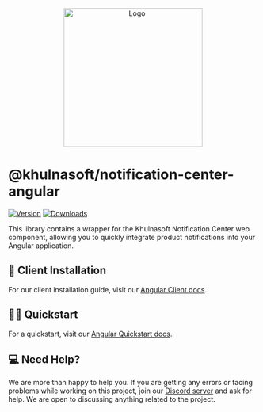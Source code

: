 <div align="center">
  <a href="https://khulnasoft.co" target="_blank">
  <picture>
    <source media="(prefers-color-scheme: dark)" srcset="https://user-images.githubusercontent.com/2233092/213641039-220ac15f-f367-4d13-9eaf-56e79433b8c1.png">
    <img src="https://user-images.githubusercontent.com/2233092/213641043-3bbb3f21-3c53-4e67-afe5-755aeb222159.png" width="280" alt="Logo"/>
  </picture>
  </a>
</div>

# @khulnasoft/notification-center-angular

[![Version](https://img.shields.io/npm/v/@khulnasoft/notification-center-angular.svg)](https://www.npmjs.com/package/@khulnasoft/notification-center-angular)
[![Downloads](https://img.shields.io/npm/dm/@khulnasoft/notification-center-angular.svg)](https://www.npmjs.com/package/@khulnasoft/notification-center-angular)

This library contains a wrapper for the Khulnasoft Notification Center web component, allowing you to quickly integrate product notifications into your Angular application.

## 📖 Client Installation

For our client installation guide, visit our [Angular Client docs](https://docs.khulnasoft.com/notification-center/client/angular?utm_campaign=github-notificationcenter-angular-readme).

## 🏃‍♂️ Quickstart

For a quickstart, visit our [Angular Quickstart docs](https://docs.khulnasoft.com/quickstarts/angular).

## 💻 Need Help?

We are more than happy to help you. If you are getting any errors or facing problems while working on this project, join our [Discord server](https://discord.khulnasoft.co) and ask for help. We are open to discussing anything related to the project.
